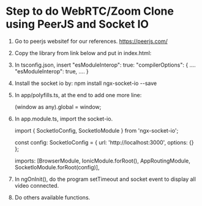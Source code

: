 # Step to do WebRTC/Zoom Clone using PeerJS and Socket IO

1. Go to peerjs websitef for our references.
https://peerjs.com/

2. Copy the library from link below and put in index.html:
    <script src="https://unpkg.com/peerjs@1.3.1/dist/peerjs.min.js"></script>

3. In tsconfig.json, insert "esModuleInterop": true:
    "compilerOptions": {
        ....
        "esModuleInterop": true,
        ....
    }

4. Install the socket io by:
   npm install ngx-socket-io --save

5. In app/polyfills.ts, at the end to add one more line:

    (window as any).global = window;

6. In app.module.ts, import the socket-io.

    import { SocketIoConfig, SocketIoModule } from 'ngx-socket-io';

    const config: SocketIoConfig = { url: 'http://localhost:3000', options: {} };

    imports: [BrowserModule, IonicModule.forRoot(), AppRoutingModule, SocketIoModule.forRoot(config)],

7. In ngOnInit(), do the program setTimeout and socket event to display all video connected.

8. Do others available functions.